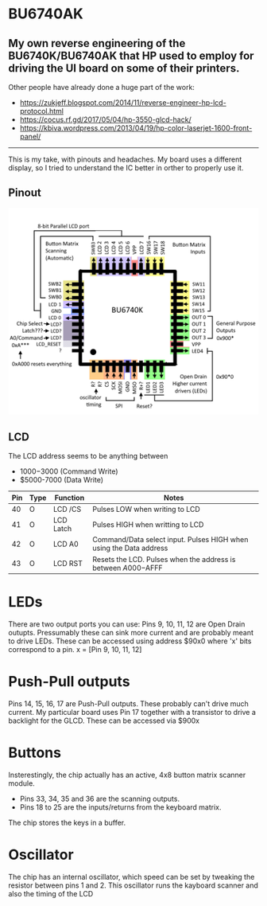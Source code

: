 # BU6740AK
My own reverse engineering of the BU6740K/BU6740AK that HP used to employ for driving the UI board on some of their printers.
-
Other people have already done a huge part of the work:
- https://zukjeff.blogspot.com/2014/11/reverse-engineer-hp-lcd-protocol.html
- https://cocus.rf.gd/2017/05/04/hp-3550-glcd-hack/
- https://kbiva.wordpress.com/2013/04/19/hp-color-laserjet-1600-front-panel/
---
This is my take, with pinouts and headaches. My board uses a different display, so I tried to understand the IC better in orther to properly use it.

## Pinout
![screenshot](BU6740.png)

## LCD
The LCD address seems to be anything between
- $1000-$3000 (Command Write)
- $5000-7000 (Data Write)

| Pin | Type | Function | Notes |
|---|---|---|---|
| 40 | O | LCD /CS | Pulses LOW when writing to LCD |
| 41 | O | LCD Latch | Pulses HIGH when writting to LCD |
| 42 | O | LCD A0 | Command/Data select input. Pulses HIGH when using the Data address |
| 43 | O | LCD RST | Resets the LCD. Pulses when the address is between $A000-$AFFF |

# LEDs
There are two output ports you can use:
Pins 9, 10, 11, 12 are Open Drain outupts. Pressumably these can sink more current and are probably meant to drive LEDs.
These can be accessed using address $90x0 where 'x' bits correspond to a pin.
x = [Pin 9, 10, 11, 12]

# Push-Pull outputs
Pins 14, 15, 16, 17 are Push-Pull outputs. These probably can't drive much current. My particular board uses Pin 17
together with a transistor to drive a backlight for the GLCD.
These can be accessed via $900x

# Buttons
Insterestingly, the chip actually has an active, 4x8 button matrix scanner module.
- Pins 33, 34, 35 and 36 are the scanning outputs.
- Pins 18 to 25 are the inputs/returns from the keyboard matrix.

The chip stores the keys in a buffer. 

# Oscillator
The chip has an internal oscillator, which speed can be set by tweaking the resistor between pins 1 and 2.
This oscillator runs the kayboard scanner and also the timing of the LCD
